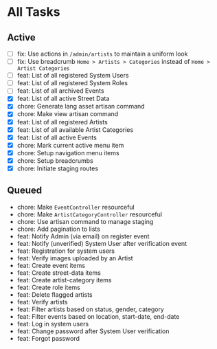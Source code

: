 # All Tasks

## Active

- [ ] fix: Use actions in `/admin/artists` to maintain a uniform look
- [ ] fix: Use breadcrumb `Home > Artists > Categories` instead of `Home > Artist Categories`
- [ ] feat: List of all registered System Users
- [ ] feat: List of all registered System Roles
- [ ] feat: List of all archived Events
- [x] feat: List of all active Street Data
- [x] chore: Generate lang asset artisan command
- [x] chore: Make view artisan command
- [x] feat: List of all registered Artists
- [x] feat: List of all available Artist Categories
- [x] feat: List of all active Events
- [x] chore: Mark current active menu item
- [x] chore: Setup navigation menu items
- [x] chore: Setup breadcrumbs
- [x] chore: Initiate staging routes

## Queued

- chore: Make `EventController` resourceful
- chore: Make `ArtistCategoryController` resourceful
- chore: Use artisan command to manage staging
- chore: Add pagination to lists
- feat: Notify Admin (via email) on register event
- feat: Notify (unverified) System User after verification event
- feat: Registration for system users
- feat: Verify images uploaded by an Artist
- feat: Create event items
- feat: Create street-data items
- feat: Create artist-category items
- feat: Create role items
- feat: Delete flagged artists
- feat: Verify artists
- feat: Filter artists based on status, gender, category
- feat: Filter events based on location, start-date, end-date
- feat: Log in system users
- feat: Change password after System User verification
- feat: Forgot password
